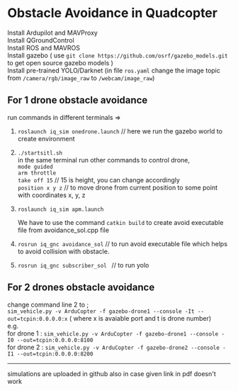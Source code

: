 # Obstacle Avoidance in Quadcopter

Install Ardupilot and MAVProxy  
Install QGroundControl    
Install ROS and MAVROS  
Install gazebo  ( use `git clone https://github.com/osrf/gazebo_models.git` to get open source gazebo models )  
Install pre-trained YOLO/Darknet (in file `ros.yaml`  change the image topic from `/camera/rgb/image_raw` to `/webcam/image_raw`)
  
##  For 1 drone obstacle avoidance   
run commands in different terminals =>  

1) `roslaunch iq_sim onedrone.launch`  //  here we run the gazebo world to create environment  
2) `./startsitl.sh`  
    in the same terminal run other commands to control drone,  
    `mode guided`  
    `arm throttle`  
    `take off 15`    // 15 is height, you can change accordingly  
    `position x y z`  // to move drone from current position to some point with coordinates x, y, z
3) `roslaunch iq_sim apm.launch`  
    
    We have to use the command `catkin build` to create avoid executable file from avoidance_sol.cpp file
4) `rosrun iq_gnc avoidance_sol`   // to run avoid executable file which helps to avoid collision with obstacle.    
5) `rosrun iq_gnc subscriber_sol ` // to run yolo
  
##  For 2 drones obstacle avoidance  

change command line 2 to ;  
`sim_vehicle.py -v ArduCopter -f gazebo-drone1 --console -It --out=tcpin:0.0.0.0:x` ( where x is avaiable port and t is drone number)  
e.g.  
for drone 1 : `sim_vehicle.py -v ArduCopter -f gazebo-drone1 --console -I0 --out=tcpin:0.0.0.0:8100 `  
for drone 2 : `sim_vehicle.py -v ArduCopter -f gazebo-drone2 --console -I1 --out=tcpin:0.0.0.0:8200 `


--------------------------------------------------------------------------------------------------------------------------------------------------------------------
simulations are uploaded in github also in case given link in pdf doesn't work
